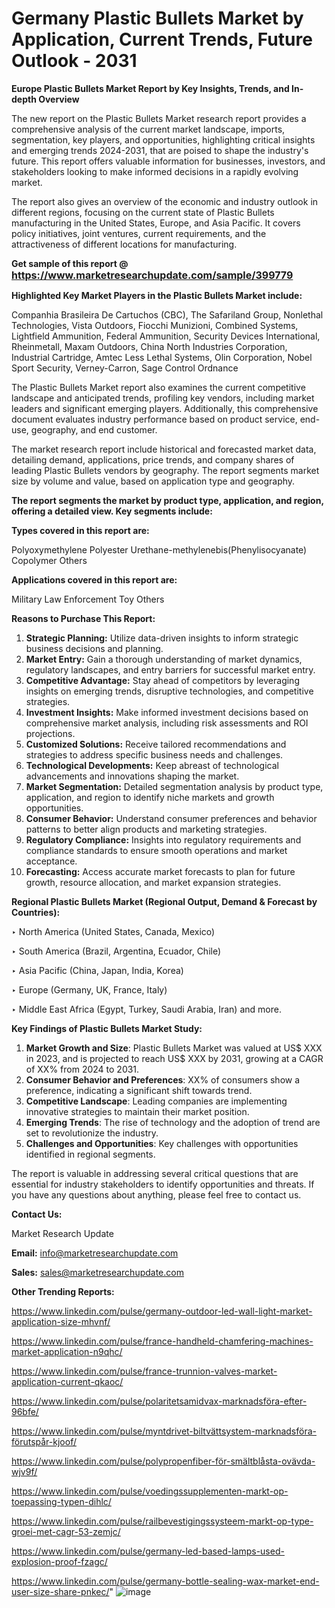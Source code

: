 # Germany Plastic Bullets Market by Application, Current Trends, Future Outlook - 2031

<strong>Europe Plastic Bullets Market Report by Key Insights, Trends, and In-depth Overview</strong>

The new report on the Plastic Bullets Market research report provides a comprehensive analysis of the current market landscape, imports, segmentation, key players, and opportunities, highlighting critical insights and emerging trends 2024-2031,</strong> that are poised to shape the industry's future. This report offers valuable information for businesses, investors, and stakeholders looking to make informed decisions in a rapidly evolving market.

The report also gives an overview of the economic and industry outlook in different regions, focusing on the current state of Plastic Bullets manufacturing in the United States, Europe, and Asia Pacific. It covers policy initiatives, joint ventures, current requirements, and the attractiveness of different locations for manufacturing.

<strong>Get sample of this report @ <a href=https://www.marketresearchupdate.com/sample/399779><font size=3 color=#0000ff>https://www.marketresearchupdate.com/sample/399779</font></a></strong>

<strong>Highlighted Key Market Players in the Plastic Bullets Market include:</strong>

Companhia Brasileira De Cartuchos (CBC), The Safariland Group, Nonlethal Technologies, Vista Outdoors, Fiocchi Munizioni, Combined Systems, Lightfield Ammunition, Federal Ammunition, Security Devices International, Rheinmetall, Maxam Outdoors, China North Industries Corporation, Industrial Cartridge, Amtec Less Lethal Systems, Olin Corporation, Nobel Sport Security, Verney-Carron, Sage Control Ordnance

The Plastic Bullets Market report also examines the current competitive landscape and anticipated trends, profiling key vendors, including market leaders and significant emerging players. Additionally, this comprehensive document evaluates industry performance based on product service, end-use, geography, and end customer.

The market research report include historical and forecasted market data, detailing demand, applications, price trends, and company shares of leading Plastic Bullets vendors by geography. The report segments market size by volume and value, based on application type and geography.

<strong>The report segments the market by product type, application, and region, offering a detailed view. Key segments include:</strong>

<strong>Types covered in this report are:</strong>

Polyoxymethylene
Polyester Urethane-methylenebis(Phenylisocyanate) Copolymer
Others

<strong>Applications covered in this report are:</strong>

Military
Law Enforcement
Toy
Others

<strong>Reasons to Purchase This Report:</strong>
<ol>
  <li><strong>Strategic Planning:</strong> Utilize data-driven insights to inform strategic business decisions and planning.</li>
  <li><strong>Market Entry:</strong> Gain a thorough understanding of market dynamics, regulatory landscapes, and entry barriers for successful market entry.</li>
  <li><strong>Competitive Advantage:</strong> Stay ahead of competitors by leveraging insights on emerging trends, disruptive technologies, and competitive strategies.</li>
  <li><strong>Investment Insights:</strong> Make informed investment decisions based on comprehensive market analysis, including risk assessments and ROI projections.</li>
  <li><strong>Customized Solutions:</strong> Receive tailored recommendations and strategies to address specific business needs and challenges.</li>
  <li><strong>Technological Developments:</strong> Keep abreast of technological advancements and innovations shaping the market.</li>
  <li><strong>Market Segmentation:</strong> Detailed segmentation analysis by product type, application, and region to identify niche markets and growth opportunities.</li>
  <li><strong>Consumer Behavior:</strong> Understand consumer preferences and behavior patterns to better align products and marketing strategies.</li>
  <li><strong>Regulatory Compliance:</strong> Insights into regulatory requirements and compliance standards to ensure smooth operations and market acceptance.</li>
  <li><strong>Forecasting:</strong> Access accurate market forecasts to plan for future growth, resource allocation, and market expansion strategies.</li>
</ol>

<strong>Regional Plastic Bullets Market (Regional Output, Demand &amp; Forecast by Countries):</strong>

‣ North America (United States, Canada, Mexico)

‣ South America (Brazil, Argentina, Ecuador, Chile)

‣ Asia Pacific (China, Japan, India, Korea)

‣ Europe (Germany, UK, France, Italy)

‣ Middle East Africa (Egypt, Turkey, Saudi Arabia, Iran) and more.

<strong>Key Findings of Plastic Bullets Market Study:</strong>
<ol>
  <li><strong>Market Growth and Size</strong>: Plastic Bullets Market was valued at US$ XXX in 2023, and is projected to reach US$ XXX by 2031, growing at a CAGR of XX% from 2024 to 2031.</li>
  <li><strong>Consumer Behavior and Preferences</strong>: XX% of consumers show a preference, indicating a significant shift towards trend.</li>
  <li><strong>Competitive Landscape</strong>: Leading companies are implementing innovative strategies to maintain their market position.</li>
  <li><strong>Emerging Trends</strong>: The rise of technology and the adoption of trend are set to revolutionize the industry.</li>
  <li><strong>Challenges and Opportunities</strong>: Key challenges with opportunities identified in regional segments.</li>
</ol>

The report is valuable in addressing several critical questions that are essential for industry stakeholders to identify opportunities and threats. If you have any questions about anything, please feel free to contact us.

<strong>Contact Us:</strong>

Market Research Update

<strong>Email:</strong> info@marketresearchupdate.com

<strong>Sales:</strong> sales@marketresearchupdate.com

<strong>Other Trending Reports:</strong>

<a href=https://www.linkedin.com/pulse/germany-outdoor-led-wall-light-market-application-size-mhvnf/>https://www.linkedin.com/pulse/germany-outdoor-led-wall-light-market-application-size-mhvnf/</a>

<a href=https://www.linkedin.com/pulse/france-handheld-chamfering-machines-market-application-n9qhc/>https://www.linkedin.com/pulse/france-handheld-chamfering-machines-market-application-n9qhc/</a>

<a href=https://www.linkedin.com/pulse/france-trunnion-valves-market-application-current-qkaoc/>https://www.linkedin.com/pulse/france-trunnion-valves-market-application-current-qkaoc/</a>

<a href=https://www.linkedin.com/pulse/polaritetsamidvax-marknadsföra-efter-96bfe/>https://www.linkedin.com/pulse/polaritetsamidvax-marknadsföra-efter-96bfe/</a>

<a href=https://www.linkedin.com/pulse/myntdrivet-biltvättsystem-marknadsföra-förutspår-kjoof/>https://www.linkedin.com/pulse/myntdrivet-biltvättsystem-marknadsföra-förutspår-kjoof/</a>

<a href=https://www.linkedin.com/pulse/polypropenfiber-för-smältblåsta-ovävda-wjv9f/>https://www.linkedin.com/pulse/polypropenfiber-för-smältblåsta-ovävda-wjv9f/</a>

<a href=https://www.linkedin.com/pulse/voedingssupplementen-markt-op-toepassing-typen-dihlc/>https://www.linkedin.com/pulse/voedingssupplementen-markt-op-toepassing-typen-dihlc/</a>

<a href=https://www.linkedin.com/pulse/railbevestigingssysteem-markt-op-type-groei-met-cagr-53-zemjc/>https://www.linkedin.com/pulse/railbevestigingssysteem-markt-op-type-groei-met-cagr-53-zemjc/</a>

<a href=https://www.linkedin.com/pulse/germany-led-based-lamps-used-explosion-proof-fzagc/>https://www.linkedin.com/pulse/germany-led-based-lamps-used-explosion-proof-fzagc/</a>

<a href=https://www.linkedin.com/pulse/germany-bottle-sealing-wax-market-end-user-size-share-pnkec/>https://www.linkedin.com/pulse/germany-bottle-sealing-wax-market-end-user-size-share-pnkec/</a>"
![image](https://github.com/user-attachments/assets/be5b29f8-5072-4fc8-85ad-b3cbb492d019)
